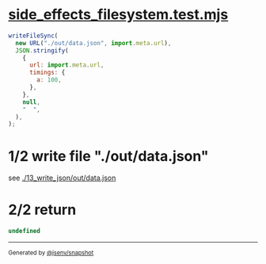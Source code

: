 # [side_effects_filesystem.test.mjs](../../side_effects_filesystem.test.mjs)

```js
writeFileSync(
  new URL("./out/data.json", import.meta.url),
  JSON.stringify(
    {
      url: import.meta.url,
      timings: {
        a: 100,
      },
    },
    null,
    "  ",
  ),
);
```

# 1/2 write file "./out/data.json"

see [./13_write_json/out/data.json](./13_write_json/out/data.json)

# 2/2 return

```js
undefined
```

---

<sub>
  Generated by <a href="https://github.com/jsenv/core/tree/main/packages/independent/snapshot">@jsenv/snapshot</a>
</sub>
